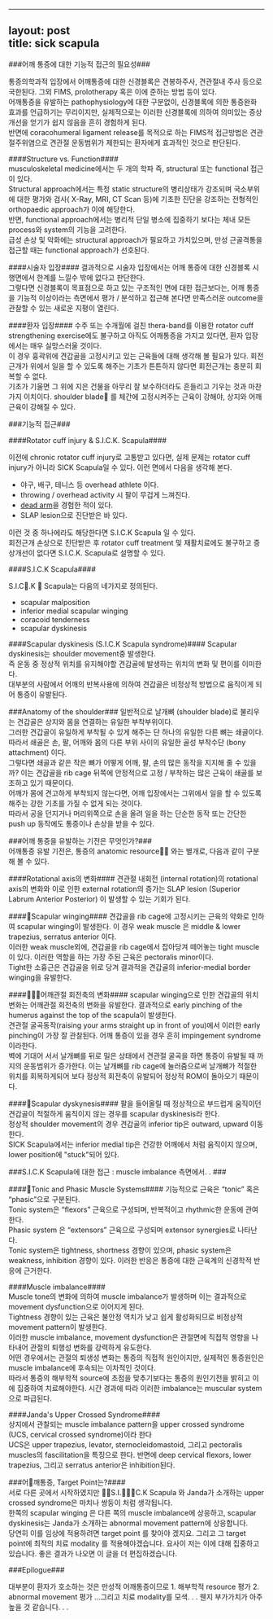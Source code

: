 


---
layout: post  
title: sick scapula  
---  

 ###어깨 통증에 대한 기능적 접근의 필요성###    

통증의학과적 입장에서 어깨통증에 대한 신경블록은 견봉하주사, 견관절내 주사 등으로 국한된다. 그외 FIMS, prolotherapy 혹은 이에 준하는 방법 등이 있다.     
어깨통증을 유발하는 pathophysiology에 대한 구분없이, 신경블록에 의한 통증완화 효과를 언급하기는 무리이지만, 실제적으로는 이러한 신경블록에 의하여 의미있는  증상개선을 얻기가 쉽지 않음을 흔히 경험하게 된다.    
반면에 coracohumeral ligament release를 목적으로 하는 FIMS적 접근방법은 견관절주위염으로 견관절 운동범위가 제한되는  환자에게 효과적인 것으로  판단된다.     

####Structure vs. Function####  
musculoskeletal medicine에서는 두 개의 학파 즉, structural 또는 functional 접근이 있다.    
Structural approach에서는 특정 static structure의 병리상태가 강조되며 국소부위에 대한 평가와 검사( X-Ray, MRI, CT Scan 등)에 기초한 진단을 강조하는  전형적인 orthopaedic approach가 이에 해당한다.    
반면, functional approach에서는 병리적 단일 병소에 집중하기 보다는 체내 모든 process와 system의 기능을 고려한다.    
급성 손상 및 악화에는  structural approach가 필요하고 가치있으며, 만성 근골격통을 접근할 때는 functional approach가 선호된다.


####시술자 입장####
결과적으로 시술자 입장에서는 어깨 통증에 대한 신경블록 시행면에서 한계를 느낄수 밖에 없다고 판단한다.   
그렇다면 신경블록이 목표점으로 하고 있는 구조적인 면에 대한 접근보다는, 어깨 통증을 기능적 이상이라는 측면에서 평가 / 분석하고 접근해 본다면 만족스러운 outcome을 관찰할 수 있는 새로운 지평이 열린다.       

####환자 입장####
수주 또는 수개월에 걸친 thera-band를 이용한 rotator cuff strengthening exercise에도 불구하고 아직도 어깨통증을 가지고 있다면, 환자 입장에서는 매우 실망스러울 것이다.   
이 경우 흉곽위에 견갑골을 고정시키고 있는 근육들에 대해 생각해 볼 필요가 있다. 회전근개가 위에서 일을 할 수 있도록 해주는 기초가 튼튼하지 않다면 회전근개는 충분히 회복할 수 없다.    
기초가 기울면 그 위에 지은 건물을 아무리 잘 보수하더라도 흔들리고 기우는 것과 마찬가지 이치이다.  shoulder blade 를 체간에 고정시켜주는 근육이 강해야, 상지와 어깨 근육이 강해질 수 있다.  


###기능적 접근###    



####Rotator cuff injury &  S.I.C.K. Scapula####  

이전에 chronic rotator cuff injury로 고통받고 있다면, 실제 문제는 rotator cuff injury가 아니라 SICK Scapula일 수 있다. 이런 면에서 다음을 생각해 본다.      

* 야구, 배구, 테니스 등 overhead athlete 이다.  
* throwing / overhead activity 시 팔이 무겁게 느껴진다.   
* [dead arm](http://www.physio-pedia.com/Dead_arm_syndrome)을 경험한 적이 있다.   
* SLAP lesion으로 진단받은 바 있다.   

이런 것 중 하나에라도 해당한다면 S.I.C.K Scapula 일 수 있다.  
회전근개 손상으로 진단받은 후 rotator cuff treatment 및 재활치료에도 불구하고 증상개선이 없다면 S.I.C.K. Scapula로 설명할 수 있다.


####S.I.C.K  Scapula####    

S.I.C.K  Scapula는 다음의 네가지로 정의된다.  

* scapular malposition  
* inferior medial scapular winging  
* coracoid tenderness  
* scapular dyskinesis      

 ####Scapular dyskinesis (S.I.C.K Scapula syndrome)####
Scapular dyskinesis는 shoulder movement중 발생한다.  
즉 운동 중 정상적 위치를 유지해야할 견갑골에 발생하는 위치의 변화 및 편이를 이미한다.   
대부분의 사람에서 어깨의 반복사용에 의하여 견갑골은 비정상적 방법으로 움직이게 되어 통증이 유발된다.   


###Anatomy of the shoulder###
일반적으로 날개뼈 (shoulder blade)로 불리우는 견갑골은 상지와 몸을 연결하는 유일한 부착부위이다.  
그러한 견갑골이 유일하게 부착될 수 있게 해주는 단 하나의 유일한 다른 뼈는 쇄골이다. 따라서 쇄골은 손, 팔, 어깨와 몸의 다른 부위 사이의 유일한 골성 부착수단 (bony attachment) 이다.     
그렇다면 쇄골과 같은 작은 뼈가 어떻게 어깨, 팔, 손의 많은 동작을 지지해 줄 수 있을까? 이는 견갑골을 rib cage 뒤쪽에 안정적으로 고정 / 부착하는 많은 근육이 쇄골를 보조하고 있기 때문이다.   
어깨가 몸에 견고하게 부착되지 않는다면, 어깨 입장에서는  그위에서 일을 할 수 있도록 해주는 강한 기초를 가질 수 없게 되는 것이다.   
따라서 공을 던지거나 머리위쪽으로 손을 올려  일을 하는 단순한 동작 또는 간단한 push up 동작에도 통증이나 손상을 받을 수 있다.


###어깨 통증을 유발하는 기전은 무엇인가?###     
어깨통증 유발 기전은, 통증의 anatomic resource 와는 별개로, 다음과 같이 구분해 볼 수 있다.     

####Rotational axis의 변화####
견관절 내회전 (internal rotation)의 rotational axis의 변화와  이로 인한 external rotation의 증가는 SLAP lesion (Superior Labrum Anterior Posterior) 이 발생할 수 있는 기회가 된다.         

####Scapular winging####
견갑골을 rib cage에 고정시키는 근육의 약화로 인하여 scapular winging이 발생한다. 이 경우 weak muscle 은 middle & lower trapezius,  serratus anterior 이다.    
이러한 weak muscle외에, 견갑골을 rib cage에서 잡아당겨 떼어놓는 tight muscle이 있다. 이러한 역할을 하는 가장 주된 근육은 pectoralis minor이다.   
Tight한 소흉근은 견갑골을 위로 당겨 결과적을 견갑골의 inferior-medial border winging을 유발한다.     

####어깨관절 회전축의 변화####
scapular winging으로 인한 견갑골의 위치변화는 어깨관절 회전축의 변화을 유발한다.   결과적으로  early pinching of the humerus against the top of the scapula이 발생한다.     
견관절 굴곡동작(raising your arms straight up in front of you)에서 이러한  early pinching이 가장 잘 관찰된다.   어깨 통증이 있을 경우 흔히  impingement syndrome이라한다.  
벽에 기대어 서서 날개뼈를 뒤로 밀은 상태에서 견관절 굴곡을 하면 통증이 유발될 때 까지의 운동범위가 증가한다. 이는 날개뼈를 rib cage에  눌러줌으로써 날개뼈가 적절한 위치를 회복하게되어 보다 정상적 회전축이 유발되어 정상적 ROM이 돌아오기 때문이다.      

####Scapular dyskynesis####
팔을 들어올릴 때 정상적으로 부드럽게 움직이던 견갑골이 적절하게 움직이지 않는 경우를 scapular dyskinesis라 한다.   
정상적 shoulder movement의 경우  견갑골의 inferior tip은 outward, upward 이동한다.   
SICK Scapula에서는 inferior medial tip은 건강한 어깨에서 처럼 움직이지 않으며, lower position에 "stuck"되어 있다.


###S.I.C.K  Scapula에 대한 접근 : muscle imbalance 측면에서. . ###   

####Tonic and Phasic Muscle Systems####
기능적으로 근육은  “tonic” 혹은  “phasic”으로 구분된다.  
Tonic system은  “flexors” 근육으로 구성되며,  반복적이고 rhythmic한 운동에 관여한다.     
Phasic system 은 “extensors” 근육으로 구성되며  extensor synergies로 나타난다.   
Tonic system은 tightness, shortness 경향이 있으며, phasic system은 weakness, inhibition 경향이 있다. 이러한 반응은 통증에 대한 근육계의 신경학적 반응에 근거한다.    

####Muscle imbalance####    
Muscle tone의 변화에 의하여 muscle imbalance가 발생하며 이는 결과적으로 movement dysfunction으로 이어지게 된다.     
Tightness 경향이 있는 근육은  불안정 역치가 낮고 쉽게 활성화되므로 비정상적 movement pattern이 발생한다.   
이러한  muscle imbalance, movement dysfunction은 관절면에 직접적 영향을 나타내어 관절의 퇴행성 변화를 강력하게 유도한다.   
어떤 경우에서는 관절의 퇴생성 변화는 통증의 직접적 원인이지만, 실제적인 통증원인은 muscle imbalance에 후속되는 이차적인 것이다.    
따라서 통증의 해부학적 source에 초점을 맞추기보다는 통증의 원인기전을 밝히고 이에 집중하여 치료해야한다.   시간 경과에 따라 이러한 imbalance는  muscular system으로 파급된다.  

####Janda's Upper Crossed Syndrome####  
상지에서 관찰되는 muscle imbalance pattern을 upper crossed syndrome (UCS,  cervical crossed syndrome)이라 한다  
UCS은 upper trapezius, levator, sternocleidomastoid, 그리고 pectoralis muscles의 fascilitation을 특징으로 한다. 반면에 deep cervical flexors, lower trapezius, 그리고 serratus anterior은 inhibition된다.   

 ###어깨통증, Target Point는?####    
서로 다른 곳에서 시작하였지만 S.I.C.K Scapula 와 Janda가 소개하는 upper crossed syndrome은 마치나  쌍둥이 처럼 생각됩니다.    
한쪽의 scapular winging 은 다른 쪽의 muscle imbalance에 상응하고, scapular dyskinesis는 Janda가 소개하는 abnormal movement pattern에 상응합니다.     
당연히 이를 임상에 적용하려면 target point 를 찾아야 겠지요.   그리고 그 target  point에 최적의 치료  modality 를 적용해야겠습니다.
요사이 저는 이에 대해 집중하고 있습니다. 좋은 결과가 나오면 이 글을 더 편집하겠습니다.   

###Epilogue###  

대부분이 환자가 호소하는 것은 만성적 어깨통증이므로 1. 해부학적 resource 평가  2. abnormal movement  평가 ...그리고 치료 modality를 모색. . .   웬지 부가가치가 아주 높을 것 같습니다. . .
